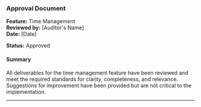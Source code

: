 ### Approval Document

**Feature:** Time Management  
**Reviewed by:** [Auditor's Name]  
**Date:** [Date]

**Status:** Approved

#### Summary
All deliverables for the time management feature have been reviewed and meet the required standards for clarity, completeness, and relevance. Suggestions for improvement have been provided but are not critical to the implementation.

---